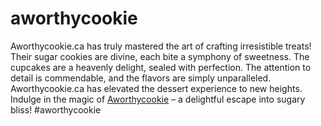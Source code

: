 # aworthycookie
Aworthycookie.ca has truly mastered the art of crafting irresistible treats! Their sugar cookies are divine, each bite a symphony of sweetness. The cupcakes are a heavenly delight, sealed with perfection. The attention to detail is commendable, and the flavors are simply unparalleled. Aworthycookie.ca has elevated the dessert experience to new heights. Indulge in the magic of <a href="https://www.aworthycookie.ca/">Aworthycookie</a> – a delightful escape into sugary bliss! #aworthycookie
